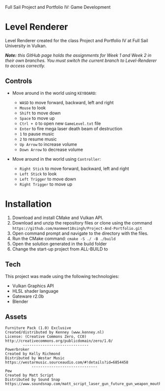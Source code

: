 Full Sail Project and Portfolio IV: Game Development

# Level Renderer

Level Renderer created for the class Project and Portfolio IV at Full Sail University in Vulkan. 

***Note:** this GitHub page holds the assignments for Week 1 and Week 2 in their own branches. You must switch the current branch to Level-Renderer to access correctly.*
## Controls

 - Move around in the world using `KEYBOARD`:
	 -  `WASD` to move forward, backward, left and right
	 - `Mouse` to look
	 - `Shift` to move down
	 - `Space` to move up
	 - `Ctrl + O` to open new `GameLevel.txt` file
	 - `Enter` to fire mega  laser death beam of destruction
	 - `1` to pause music
	 - `2` to resume music
	 - `Up Arrow` to increase volume
	 - `Down Arrow` to decrease volume
	 
 - Move around in the world using `Controller`:
	 -  `Right Stick` to move forward, backward, left and right
	 - `Left Stick` to look
	 - `Left Trigger` to move down
	 - `Right Trigger` to move up

# Installation

 1. Download and install CMake and Vulkan API.
2.  Download and unzip the repository files or clone using the command `https://github.com/manmeet18singh/Project-And-Portfolio.git`
3.  Open command prompt and navigate to the directory with the files.
4.  Run the CMake command: `cmake -S ./ -B ./build`
5.  Open the solution generated in the build folder
6.  Change the start-up project from ALL-BUILD to 

## Tech
This project was made using the following technologies:

 - Vulkan Graphics API
 - HLSL shader language
 - Gateware r2.0b
 - Blender

## Assets
	Furniture Pack (1.0) Exclusive
	Created/distributed by Kenney (www.kenney.nl)
	License: (Creative Commons Zero, CC0)
	http://creativecommons.org/publicdomain/zero/1.0/
			------------------------------
	Powerbroker
	Created by Kelly Richmond
	Distributed by Westar Music
	https://westarmusic.sourceaudio.com/#!details?id=6854458
				------------------------------
	Pew
	Created by Matt Script
	Distributed by Sound Snap
	https://www.soundsnap.com/matt_script_laser_gun_future_gun_weapon_mouth_human_male_gun_sound_wav
